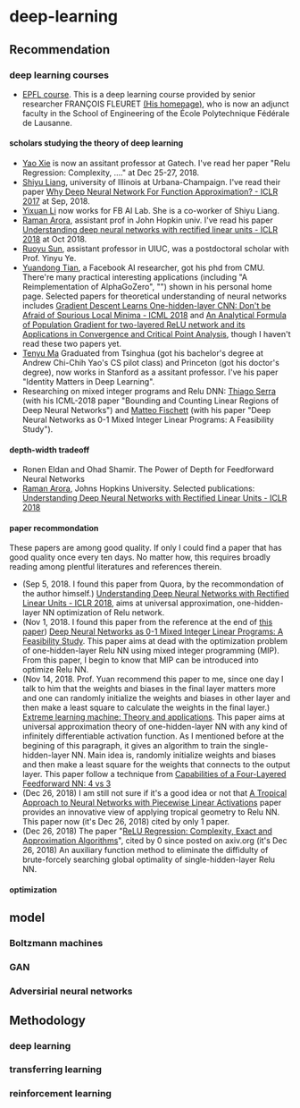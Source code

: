 # deep-learning
## Recommendation
### deep learning courses
+ [EPFL course](https://documents.epfl.ch/users/f/fl/fleuret/www/dlc/#information). This is a deep learning course provided by senior researcher FRANÇOIS FLEURET [(His homepage)](https://www.idiap.ch/~fleuret/), who is now an adjunct faculty in the School of Engineering of the École Polytechnique Fédérale de Lausanne.

#### scholars studying the theory of deep learning
+ [Yao Xie](https://www2.isye.gatech.edu/~yxie77/) is now an assitant professor at Gatech. I've read her paper "Relu Regression: Complexity, ...." at Dec 25-27, 2018.
+ [Shiyu Liang](https://www.shiyu-liang.com/), university of Illinois at Urbana-Champaign. I've read their paper [Why Deep Neural Network For Function Approximation? - ICLR 2017](https://arxiv.org/abs/1610.04161) at Sep, 2018.
+ [Yixuan Li](http://yixuanli.net/) now works for FB AI Lab. She is a co-worker of Shiyu Liang.
+ [Raman Arora](http://www.cs.jhu.edu/~raman/Home.html), assistant prof in John Hopkin univ. I've read his paper [Understanding deep neural networks with rectified linear units - ICLR 2018](https://arxiv.org/abs/1611.01491) at Oct 2018.
+ [Ruoyu Sun](https://sites.google.com/site/ruoyusun88/home), assistant professor in UIUC, was a postdoctoral scholar with Prof. Yinyu Ye.
+ [Yuandong Tian](http://www.yuandong-tian.com/), a Facebook AI researcher, got his phd from CMU. There're many practical interesting applications (including "A Reimplementation of AlphaGoZero", "") shown in his personal home page. Selected papers for theoretical understanding of neural networks includes [Gradient Descent Learns One-hidden-layer CNN: Don't be Afraid of Spurious Local Minima - ICML 2018](https://arxiv.org/abs/1712.00779) and [An Analytical Formula of Population Gradient for two-layered ReLU network and its Applications in Convergence and Critical Point Analysis](https://arxiv.org/abs/1703.00560), though I haven't read these two papers yet.
+ [Tenyu Ma](https://ai.stanford.edu/~tengyuma/) Graduated from Tsinghua (got his bachelor's degree at Andrew Chi-Chih Yao's CS pilot class) and Princeton (got his doctor's degree), now works in Stanford as a assitant professor. I've his paper "Identity Matters in Deep Learning".
+ Researching on mixed integer programs and Relu DNN: [Thiago Serra](https://thiagoserra.com/) (with his ICML-2018 paper "Bounding and Counting Linear Regions of Deep Neural Networks") and [Matteo Fischett](http://www.dei.unipd.it/~fisch/) (with his paper "Deep Neural Networks as 0-1 Mixed Integer Linear Programs: A Feasibility Study"). 
#### depth-width tradeoff
+ Ronen Eldan and Ohad Shamir. The Power of Depth for Feedforward Neural Networks
+ [Raman Arora](http://www.cs.jhu.edu/~raman/Home.html), Johns Hopkins University. Selected publications: [Understanding Deep Neural Networks with Rectified Linear Units - ICLR 2018](https://arxiv.org/pdf/1611.01491.pdf)
#### paper recommondation
These papers are among good quality. If only I could find a paper that has good quality once every ten days. No matter how, this requires broadly reading among plentful literatures and references therein.
+ (Sep 5, 2018. I found this paper from Quora, by the recommondation of the author himself.) [Understanding Deep Neural Networks with Rectified Linear Units - ICLR 2018](https://arxiv.org/pdf/1611.01491.pdf), aims at universal approximation, one-hidden-layer NN optimization of Relu network.
+ (Nov 1, 2018. I found this paper from the reference at the end of [this paper](https://arxiv.org/abs/1806.06365)) [Deep Neural Networks as 0-1 Mixed Integer Linear Programs: A Feasibility Study](https://arxiv.org/abs/1712.06174). This paper aims at dead with the optimization problem of one-hidden-layer Relu NN using mixed integer programming (MIP). From this paper, I begin to know that MIP can be introduced into optimize Relu NN.
+ (Nov 14, 2018. Prof. Yuan recommend this paper to me, since one day I talk to him that the weights and biases in the final layer matters more and one can randomly initialize the weights and biases in other layer and then make a least square to calculate the weights in the final layer.) [Extreme learning machine: Theory and applications](https://www.sciencedirect.com/science/article/pii/S0925231206000385). This paper aims at universal approximation theory of one-hidden-layer NN with any kind of infinitely differentiable activation function. As I mentioned before at the begining of this paragraph, it gives an algorithm to train the single-hidden-layer NN. Main idea is, randomly initialize weights and biases and then make a least square for the weights that connects to the output layer. This paper follow a technique from [Capabilities of a Four-Layered Feedforward NN: 4 vs 3](https://ieeexplore.ieee.org/document/557662)
+ (Dec 26, 2018) I am still not sure if it's a good idea or not that [A Tropical Approach to Neural Networks with Piecewise Linear Activations](https://arxiv.org/abs/1805.08749) paper provides an innovative view of applying tropical geometry to Relu NN. This paper now (it's Dec 26, 2018) cited by only 1 paper.
+ (Dec 26, 2018) The paper "[ReLU Regression: Complexity, Exact and Approximation Algorithms](https://arxiv.org/pdf/1810.03592.pdf)", cited by 0 since posted on axiv.org (it's Dec 26, 2018) An auxiliary function method to eliminate the diffidulty of brute-forcely searching global optimality of single-hidden-layer Relu NN.
#### optimization
## model
### Boltzmann machines
### GAN
### Adversirial neural networks
## Methodology
### deep learning
### transferring learning
### reinforcement learning
